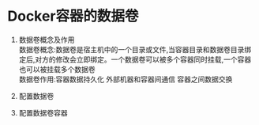 # Docker容器的数据卷

1. 数据卷概念及作用  
数据卷概念:数据卷是宿主机中的一个目录或文件,当容器目录和数据卷目录绑定后,对方的修改会立即绑定。一个数据卷可以被多个容器同时挂载,一个容器也可以被挂载多个数据卷  
数据卷作用:容器数据持久化  外部机器和容器间通信 容器之间数据交换



2. 配置数据卷

3. 配置数据卷容器